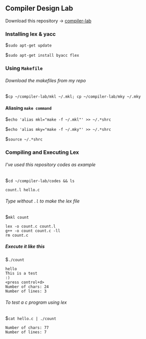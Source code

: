 ## Compiler Design Lab

Download this repository -> [compiler-lab](https://github.com/prabhakaran9397/compiler-lab/archive/master.zip)

### Installing lex & yacc
$`sudo apt-get update`

$`sudo apt-get install byacc flex`

### Using `Makefile` 
###### Download the makefiles from my repo
$`cp ~/compiler-lab/mkl ~/.mkl; cp ~/compiler-lab/mky ~/.mky`

#### Aliasing `make command`

$`echo 'alias mkl="make -f ~/.mkl"' >> ~/.*shrc`

$`echo 'alias mky="make -f ~/.mky"' >> ~/.*shrc`

$`source ~/.*shrc`

### Compiling and Executing Lex
###### I've used this repository codes as example
$`cd ~/compiler-lab/codes && ls`
```
count.l hello.c
```
###### Type without `.l` to make the lex file
$`mkl count`
```
lex -o count.c count.l
g++ -o count count.c -ll
rm count.c
```
##### Execute it like this
$`./count`
```
hello
This is a test
:)
<press control+d>
Number of chars: 24
Number of lines: 3
```
###### To test a c program using lex
$`cat hello.c | ./count`
```
Number of chars: 77
Number of lines: 7
```
